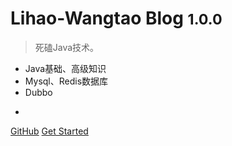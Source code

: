 # Lihao-Wangtao Blog <small>1.0.0</small>

> 死磕Java技术。

- Java基础、高级知识
- Mysql、Redis数据库
- Dubbo
- ~~~~

[GitHub](https://github.com/wtlihao/java-myblog)
[Get Started](https://wtlihao.github.io/java-myblog/#/)
